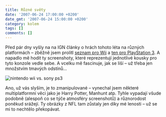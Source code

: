 ```yaml
---
title: Různé světy
date: '2007-06-24 17:00:00 +0200'
date_gmt: '2007-06-24 15:00:00 +0200'
category: kolem
tags: []
comments: []
---
```

<p>Před pár dny vyšly na na IGN články o hrách tohoto léta na různých platformách &ndash; zběžně jsem prolítl <a href="http://wii.ign.com/articles/798/798532p1.html">seznam pro Wii<a/> a <a href="http://ps3.ign.com/articles/798/798417p1.html">ten pro PlayStation 3</a>. A napadlo mě hodit ty screenshoty, které reprezentují jednotlivé kousky pro tyto konzole vedle sebe. A vcelku mě fascinuje, jak se liší &ndash; už třeba jen množstvím tmavých odstínů...</p>
<div >
<img src="/assets/migrated/old-images/ruzne_svety.jpg" alt="nintendo wii vs. sony ps3">
</div>
<p>Ano, už vás slyším, je to zmanipulované &ndash; vynechal jsem některé multiplatformní věci jako je Harry Potter, Manhunt atp. Tyhle vypadají všude podobně (alespoň co se týče atmosféry screenshotů) a různorodost poněkud srážejí. Ty obrázky z NFL tam zůstaly jen díky mé lenosti &ndash; už se mi to nechtělo překopávat.</p>
